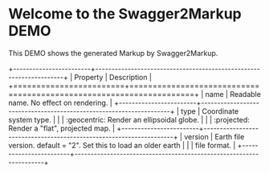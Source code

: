 # Welcome to the Swagger2Markup DEMO

This DEMO shows the generated Markup by Swagger2Markup.

+------------------------+--------------------------------------------------------------------+
| Property               | Description                                                        |
+========================+====================================================================+
| name                   | Readable name. No effect on rendering.                             |
+------------------------+--------------------------------------------------------------------+
| type                   | Coordinate system type.                                            |
|                        |   :geocentric:  Render an ellipsoidal globe.                       |
|                        |   :projected:   Render a "flat", projected map.                    |
+------------------------+--------------------------------------------------------------------+
| version                | Earth file version. default = "2". Set this to load an older earth |
|                        | file format.                                                       |
+------------------------+--------------------------------------------------------------------+

